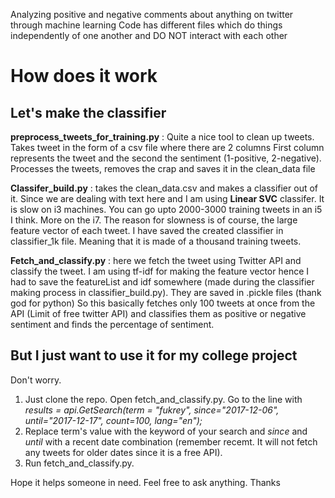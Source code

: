 Analyzing positive and negative comments about anything on twitter through machine learning
Code has different files which do things independently of one another and DO NOT interact with each other

# How does it work

## Let's make the classifier
**preprocess_tweets_for_training.py** : Quite a nice tool to clean up tweets. Takes tweet in the form of a csv file where there are 2 columns
First column represents the tweet and the second the sentiment (1-positive, 2-negative). Processes the tweets, removes the crap and saves it
in the clean_data file

**Classifer_build.py** : takes the clean_data.csv and makes a classifier out of it. Since we are dealing with text here and I am using
**Linear SVC** classifer. It is slow on i3 machines. You can go upto 2000-3000 training tweets in an i5 I think. More on the i7. The reason for slowness is of course, the large feature vector of each tweet.
I have saved the created classifier in classifier_1k file. Meaning that it is made of a thousand training tweets.

**Fetch_and_classify.py** : here we fetch the tweet using Twitter API and classify the tweet. I am using tf-idf for making the feature vector hence I had to save the featureList and idf somewhere (made during the classifier making process in classifier_build.py). They are saved in .pickle files (thank god for python)
So this basically fetches only 100 tweets at once from the API (Limit of free twitter API) and classifies them as positive or negative sentiment and finds the percentage of sentiment.


## But I just want to use it for my college project

Don't worry. 

1. Just clone the repo. Open fetch_and_classify.py. Go to the line with
*results = api.GetSearch(term = "fukrey", since="2017-12-06", until="2017-12-17", count=100, lang="en");*
2. Replace term's value with the keyword of your search and *since* and *until* with a recent date combination (remember recemt. It will not fetch any tweets for older dates since it is a free API).
3. Run fetch_and_classify.py.

Hope it helps someone in need. Feel free to ask anything.
Thanks
